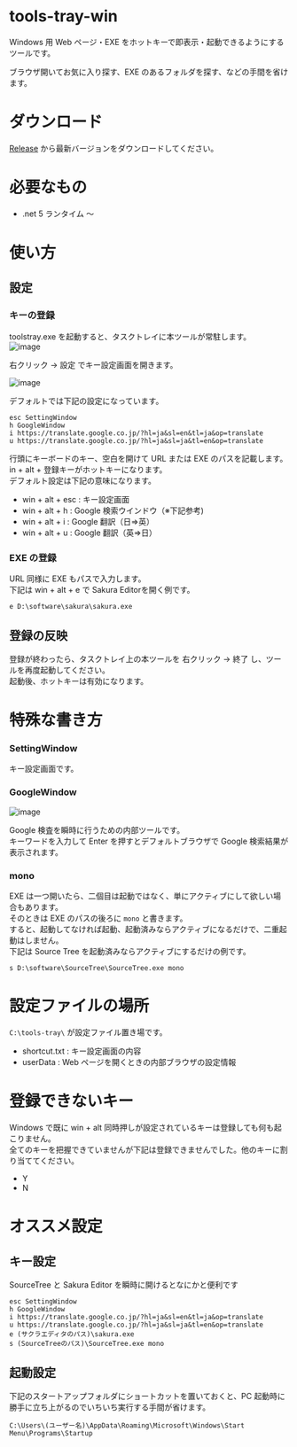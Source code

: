 # tools-tray-win

Windows 用 Web ページ・EXE をホットキーで即表示・起動できるようにするツールです。

ブラウザ開いてお気に入り探す、EXE のあるフォルダを探す、などの手間を省けます。

# ダウンロード

[Release](https://github.com/okamototomoyuki/tools-tray-win/releases) から最新バージョンをダウンロードしてください。

# 必要なもの

* .net 5 ランタイム ～

# 使い方
## 設定

### キーの登録

toolstray.exe を起動すると、タスクトレイに本ツールが常駐します。  
![image](https://user-images.githubusercontent.com/68187390/115990086-6634a580-a5fc-11eb-911f-99ac62af7d3e.png)

右クリック -> 設定 でキー設定画面を開きます。  

![image](https://user-images.githubusercontent.com/68187390/115989503-a9d9e000-a5f9-11eb-9629-a262e6ff92ec.png)

デフォルトでは下記の設定になっています。  
```
esc SettingWindow
h GoogleWindow
i https://translate.google.co.jp/?hl=ja&sl=en&tl=ja&op=translate
u https://translate.google.co.jp/?hl=ja&sl=ja&tl=en&op=translate
```

行頭にキーボードのキー、空白を開けて URL または EXE のパスを記載します。  
in + alt + 登録キーがホットキーになります。  
デフォルト設定は下記の意味になります。  

* win + alt + esc : キー設定画面
* win + alt + h : Google 検索ウインドウ（※下記参考)
* win + alt + i : Google 翻訳（日⇒英）
* win + alt + u : Google 翻訳（英⇒日）

### EXE の登録

URL 同様に EXE もパスで入力します。  
下記は win + alt + e で Sakura Editorを開く例です。  

```
e D:\software\sakura\sakura.exe
```

## 登録の反映

登録が終わったら、タスクトレイ上の本ツールを 右クリック -> 終了 し、ツールを再度起動してください。  
起動後、ホットキーは有効になります。

# 特殊な書き方

### SettingWindow

キー設定画面です。

### GoogleWindow

![image](https://user-images.githubusercontent.com/68187390/115989525-beb67380-a5f9-11eb-941d-c09301000373.png)


Google 検査を瞬時に行うための内部ツールです。  
キーワードを入力して Enter を押すとデフォルトブラウザで Google 検索結果が表示されます。

### mono

EXE は一つ開いたら、二個目は起動ではなく、単にアクティブにして欲しい場合もあります。  
そのときは EXE のパスの後ろに `mono` と書きます。  
すると、起動してなければ起動、起動済みならアクティブになるだけで、二重起動はしません。  
下記は Source Tree を起動済みならアクティブにするだけの例です。  
```
s D:\software\SourceTree\SourceTree.exe mono
```

# 設定ファイルの場所
`C:\tools-tray\` が設定ファイル置き場です。

* shortcut.txt : キー設定画面の内容
* userData : Web ページを開くときの内部ブラウザの設定情報

# 登録できないキー

Windows で既に win + alt 同時押しが設定されているキーは登録しても何も起こりません。  
全てのキーを把握できていませんが下記は登録できませんでした。他のキーに割り当ててください。  

* Y
* N

# オススメ設定

## キー設定
SourceTree と Sakura Editor を瞬時に開けるとなにかと便利です

```
esc SettingWindow
h GoogleWindow
i https://translate.google.co.jp/?hl=ja&sl=en&tl=ja&op=translate
u https://translate.google.co.jp/?hl=ja&sl=ja&tl=en&op=translate
e (サクラエディタのパス)\sakura.exe
s (SourceTreeのパス)\SourceTree.exe mono
```

## 起動設定
下記のスタートアップフォルダにショートカットを置いておくと、PC 起動時に勝手に立ち上がるのでいちいち実行する手間が省けます。
```
C:\Users\(ユーザー名)\AppData\Roaming\Microsoft\Windows\Start Menu\Programs\Startup
```
